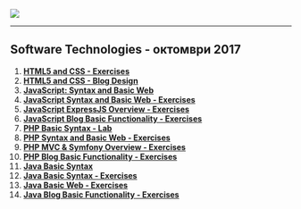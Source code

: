 <a href="#"><img src="https://i.imgur.com/OrqPzxG.png" ></img></a>

---
## <b>Software Technologies - октомври 2017</b>
1.  <a href="https://github.com/IvayloIV/Software-Technologies/tree/master/Software%20Technologies%20-%20%D0%BE%D0%BA%D1%82%D0%BE%D0%BC%D0%B2%D1%80%D0%B8%202017/HTML5%20and%20CSS%20-%20Exercises" > <b>HTML5 and CSS - Exercises</b> </a> 
2.  <a href="https://github.com/IvayloIV/Software-Technologies/tree/master/Software%20Technologies%20-%20%D0%BE%D0%BA%D1%82%D0%BE%D0%BC%D0%B2%D1%80%D0%B8%202017/HTML5%20and%20CSS%20-%20Blog%20Design" > <b>HTML5 and CSS - Blog Design</b> </a> 
3.  <a href="https://github.com/IvayloIV/Software-Technologies/tree/master/Software%20Technologies%20-%20%D0%BE%D0%BA%D1%82%D0%BE%D0%BC%D0%B2%D1%80%D0%B8%202017/JavaScript%20Syntax%20and%20Basic%20Web" > <b>JavaScript: Syntax and Basic Web</b> </a> 
4.  <a href="https://github.com/IvayloIV/Software-Technologies/tree/master/Software%20Technologies%20-%20%D0%BE%D0%BA%D1%82%D0%BE%D0%BC%D0%B2%D1%80%D0%B8%202017/JavaScript%20Syntax%20and%20Basic%20Web%20-%20Exercises" > <b>JavaScript Syntax and Basic Web - Exercises</b> </a> 
5.  <a href="https://github.com/IvayloIV/Software-Technologies/tree/master/Software%20Technologies%20-%20%D0%BE%D0%BA%D1%82%D0%BE%D0%BC%D0%B2%D1%80%D0%B8%202017/JavaScript%20ExpressJS%20Overview%20-%20Exercises" > <b>JavaScript ExpressJS Overview - Exercises</b> </a> 
6.  <a href="https://github.com/IvayloIV/Software-Technologies/tree/master/Software%20Technologies%20-%20%D0%BE%D0%BA%D1%82%D0%BE%D0%BC%D0%B2%D1%80%D0%B8%202017/JavaScript%20Blog%20Basic%20Functionality%20-%20Exercises" > <b>JavaScript Blog Basic Functionality - Exercises</b> </a> 
7.  <a href="https://github.com/IvayloIV/Software-Technologies/tree/master/Software%20Technologies%20-%20%D0%BE%D0%BA%D1%82%D0%BE%D0%BC%D0%B2%D1%80%D0%B8%202017/PHP%20Basic%20Syntax%20-%20Lab" > <b>PHP Basic Syntax - Lab</b> </a> 
8.  <a href="https://github.com/IvayloIV/Software-Technologies/tree/master/Software%20Technologies%20-%20%D0%BE%D0%BA%D1%82%D0%BE%D0%BC%D0%B2%D1%80%D0%B8%202017/PHP%20Syntax%20and%20Basic%20Web%20-%20Exercises" > <b>PHP Syntax and Basic Web - Exercises</b> </a> 
9.  <a href="https://github.com/IvayloIV/Software-Technologies/tree/master/Software%20Technologies%20-%20%D0%BE%D0%BA%D1%82%D0%BE%D0%BC%D0%B2%D1%80%D0%B8%202017/PHP%20MVC%20%26%20Symfony%20Overview%20-%20Exercises" > <b>PHP MVC & Symfony Overview - Exercises</b> </a> 
10.  <a href="https://github.com/IvayloIV/Software-Technologies/tree/master/Software%20Technologies%20-%20%D0%BE%D0%BA%D1%82%D0%BE%D0%BC%D0%B2%D1%80%D0%B8%202017/PHP%20Blog%20Basic%20Functionality%20-%20Exercises/Blog" > <b>PHP Blog Basic Functionality - Exercises</b> </a> 
11.  <a href="https://github.com/IvayloIV/Software-Technologies/tree/master/Software%20Technologies%20-%20%D0%BE%D0%BA%D1%82%D0%BE%D0%BC%D0%B2%D1%80%D0%B8%202017/Java%20Basic%20Syntax" > <b>Java Basic Syntax</b> </a> 
12.  <a href="https://github.com/IvayloIV/Software-Technologies/tree/master/Software%20Technologies%20-%20%D0%BE%D0%BA%D1%82%D0%BE%D0%BC%D0%B2%D1%80%D0%B8%202017/Java%20Basic%20Syntax%20-%20Exercises" > <b>Java Basic Syntax - Exercises</b> </a> 
13.  <a href="https://github.com/IvayloIV/Software-Technologies/tree/master/Software%20Technologies%20-%20%D0%BE%D0%BA%D1%82%D0%BE%D0%BC%D0%B2%D1%80%D0%B8%202017/Java%20Basic%20Web%20-%20Exercises" > <b>Java Basic Web - Exercises</b> </a> 
14.  <a href="https://github.com/IvayloIV/Software-Technologies/tree/master/Software%20Technologies%20-%20%D0%BE%D0%BA%D1%82%D0%BE%D0%BC%D0%B2%D1%80%D0%B8%202017/Java%20Blog%20Basic%20Functionality%20-%20Exercises/Java%20Blog%20Basic/blog" > <b>Java Blog Basic Functionality - Exercises</b> </a> 

